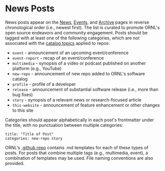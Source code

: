 # News Posts

News posts appear on the [News](https://software.ornl.gov/news/), [Events](https://software.ornl.gov/news/events/), and [Archive](https://software.ornl.gov/news/archive/) pages in reverse chronological order (i.e., newest first). The list is curated to promote ORNL's open source endeavors and community engagement. Posts should be tagged with at least one of the following categories, which are not associated with the [catalog topics](https://github.com/ORNL/ornl.github.io/tree/main/category) applied to repos:

- `event` - announcement of an upcoming event/conference
- `event-report` - recap of an event/conference
- `multimedia` - synopsis of a video or podcast published on another platform (e.g., YouTube)
- `new-repo` - announcement of new repo added to ORNL's software catalog
- `profile` - profile of a developer
- `release` - announcement of substantial software release (i.e., more than bug fixes)
- `story` - synopsis of a relevant news or research-focused article
- `this-website` - announcement of feature enhancement or other changes to this site

Categories should appear alphabetically in each post's frontmatter under the title, with no punctuation between multiple categories:

```
title: "Title of Post"
categories: new-repo story
```

ORNL's [.github repo](https://github.com/ORNL/.github/tree/main/news-templates) contains .md templates for each of these types of posts. For posts that combine multiple tags (e.g., multimedia, event), a combination of templates may be used. File naming conventions are also provided.
